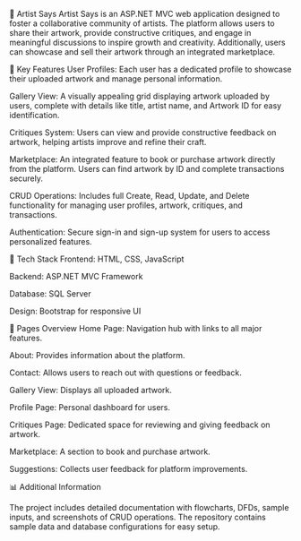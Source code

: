 🎨 Artist Says
Artist Says is an ASP.NET MVC web application designed to foster a collaborative community of artists. The platform allows users to share their artwork, provide constructive critiques, and engage in meaningful discussions to inspire growth and creativity. Additionally, users can showcase and sell their artwork through an integrated marketplace.

🌟 Key Features
User Profiles:
Each user has a dedicated profile to showcase their uploaded artwork and manage personal information.

Gallery View:
A visually appealing grid displaying artwork uploaded by users, complete with details like title, artist name, and Artwork ID for easy identification.

Critiques System:
Users can view and provide constructive feedback on artwork, helping artists improve and refine their craft.

Marketplace:
An integrated feature to book or purchase artwork directly from the platform. Users can find artwork by ID and complete transactions securely.

CRUD Operations:
Includes full Create, Read, Update, and Delete functionality for managing user profiles, artwork, critiques, and transactions.

Authentication:
Secure sign-in and sign-up system for users to access personalized features.

🚀 Tech Stack
Frontend: HTML, CSS, JavaScript

Backend: ASP.NET MVC Framework

Database: SQL Server

Design: Bootstrap for responsive UI

📂 Pages Overview
Home Page: Navigation hub with links to all major features.

About: Provides information about the platform.

Contact: Allows users to reach out with questions or feedback.

Gallery View: Displays all uploaded artwork.

Profile Page: Personal dashboard for users.

Critiques Page: Dedicated space for reviewing and giving feedback on artwork.

Marketplace: A section to book and purchase artwork.

Suggestions: Collects user feedback for platform improvements.

📊 Additional Information

The project includes detailed documentation with flowcharts, DFDs, sample inputs, and screenshots of CRUD operations.
The repository contains sample data and database configurations for easy setup.
